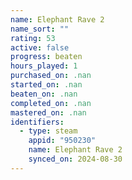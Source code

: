 ```yaml
---
name: Elephant Rave 2
name_sort: ""
rating: 53
active: false
progress: beaten
hours_played: 1
purchased_on: .nan
started_on: .nan
beaten_on: .nan
completed_on: .nan
mastered_on: .nan
identifiers:
  - type: steam
    appid: "950230"
    name: Elephant Rave 2
    synced_on: 2024-08-30
---
```

